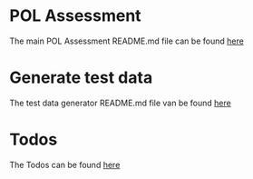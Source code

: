 # POL Assessment

The main POL Assessment README.md file can be found [here](PolAssessment/README.md)

# Generate test data

The test data generator README.md file van be found [here](DataGenerator/README.md)

# Todos

The Todos can be found [here](PolAssessment/DOCS/TODO.md)